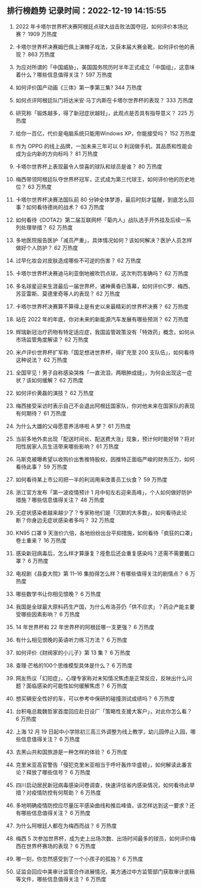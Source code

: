 
## 排行榜趋势 记录时间：2022-12-19 14:15:55
  
  1. 2022 年卡塔尔世界杯决赛阿根廷点球大战击败法国夺冠，如何评价本场比赛？ 1909 万热度
    
  2. 卡塔尔世界杯决赛姆巴佩上演帽子戏法，又获本届大赛金靴，如何评价他的表现？ 863 万热度
    
  3. 为应对所谓的「中国威胁」，美国国务院历时半年正式成立「中国组」，这意味着什么？哪些信息值得关注？ 597 万热度
    
  4. 如何评价国产动画《三体》第一季第三集? 344 万热度
    
  5. 如何点评阿根廷队门将达米安·马丁内斯在卡塔尔世界杯的表现？ 333 万热度
    
  6. 研究称「锻炼越多，得了新冠症状越轻」，此观点是否具有指导意义？ 225 万热度
    
  7. 给你一百亿，代价是电脑系统只能用Windows XP，你能接受吗？ 152 万热度
    
  8. 作为 OPPO 的线上品牌，一加未来三年可以 0 利润做手机，其品质和性能会成为业内新的方向标吗？ 81 万热度
    
  9. 卡塔尔世界杯上表现最令人惊喜的球队和球员是谁？ 80 万热度
    
  10. 梅西带领阿根廷队夺世界杯冠军，正式成为第三代球王，如何评价他的历史地位？ 63 万热度
    
  11. 卡塔尔世界杯决赛法国队前 80 分钟全体梦游，最后时刻才猛醒，到底怎么回事？如何看待德尚的战术？ 63 万热度
    
  12. 如何看待《DOTA2》第二届互联网杯「菊内人」战队选手开外挂及后续一系列处理举措？ 62 万热度
    
  13. 多地医院报告医护「减员严重」，具体情况如何？该如何解决？医护人员怎样做好个人防护？ 62 万热度
    
  14. 过早化妆会对皮肤造成哪些不可逆的伤害？ 62 万热度
    
  15. 卡塔尔世界杯决赛迪马利亚倒地被吹罚点球，这次判罚准确吗？ 62 万热度
    
  16. 多名球星迎来生涯最后一届世界杯，诸神黄昏已落幕，如何评价C罗、梅西、苏亚雷斯、莫德里奇等人的表现？ 62 万热度
    
  17. 卡塔尔世界杯决赛算不算得上是有史以来最精彩的世界杯决赛？ 62 万热度
    
  18. 站在 2022 年的年底，你对未来的新能源汽车发展有哪些预测？ 62 万热度
    
  19. 辉瑞新冠治疗药物有特定适应症，我国监管政策没有「特效药」概念，如何从市场监管角度解读？ 62 万热度
    
  20. 米卢评价世界杯扩军称「国足想进世界杯，得扩充至 200 支队伍」，如何看待这种说法？ 62 万热度
    
  21. 全国罕见！男子自称感染哭株「一直流泪，两眼肿成缝」，为何会出现这一症状？该如何缓解？ 62 万热度
    
  22. 如何评价黄磊的演技？ 62 万热度
    
  23. 梅西接受采访时表示自己不会退出阿根廷国家队，你对他未来在国家队的表现有何期待？ 61 万热度
    
  24. 为什么大雄的父母愿意养活哆啦 A 梦？ 61 万热度
    
  25. 当前多地外卖出现「配送时间长、配送费大涨」现象，预计何时能好转？将对阳性居家人员生活带来哪些影响？ 61 万热度
    
  26. 马斯克被曝希望以收购价出售推特股权，因推特正面临严峻的财务压力，如何看待此事？ 59 万热度
    
  27. 如何看待某上市公司把一半的利润用来改善员工伙食？ 59 万热度
    
  28. 浙江官方发布「第一波疫情预计 1 月中旬左右迎来高峰」，个人如何做好防护措施？哪些信息值得关注？ 48 万热度
    
  29. 无症状感染者越来越少了？专家称他们是「沉默的大多数」，如何看待此论断？你身边无症状感染者多吗？ 32 万热度
    
  30. KN95 口罩 9 天涨价六倍，各地纷纷出台平抑措施，如何看待「疯狂的口罩」卷土重来？ 16 万热度
    
  31. 感染新冠病毒后，怎么样才算康复？痊愈后还会重复感染吗？还需不需要戴口罩？ 6 万热度
    
  32. 电视剧《县委大院》第 11–16 集拍得怎么样？有哪些值得关注的剧情点？ 6 万热度
    
  33. 哪些数学书让你相见恨晚？ 6 万热度
    
  34. 我国是全球最大原料药生产国，为什么布洛芬仍「供不应求」？药企产能主要受哪些因素影响？ 6 万热度
    
  35. 14 年世界杯和 22 年世界杯的阿根廷哪一支更强？ 6 万热度
    
  36. 有什么相见恨晚的英语听力练习方法？ 6 万热度
    
  37. 如何评价《财阀家的小儿子》第 13 集？ 6 万热度
    
  38. 查理·芒格的100个思维模型具体是什么？ 6 万热度
    
  39. 网友热议「幻阳症」，心理专家称对未知情况焦虑是正常反应，反映出什么问题？面临感染的可能性如何缓解焦虑？ 6 万热度
    
  40. 想买辆安全性好的车，可以参考中保研的碰撞测试成绩吗？ 6 万热度
    
  41. 台积电总裁魏哲家首度回应赴日设厂「策略性支援大客户」，对此你怎么看？ 6 万热度
    
  42. 上海 12 月 19 日起中小学除初三高三外调整为线上教学，幼儿园停止入园，哪些信息值得关注？ 6 万热度
    
  43. 去黑山共和国旅游是一种怎样的体验？ 6 万热度
    
  44. 克里米亚高官警告「侵犯克里米亚相当于呼吁轰炸华盛顿」，如何解读此番言论？释放了哪些信号？ 6 万热度
    
  45. 四川启动居民新冠病毒感染问卷调查，快速评估省内感染情况，如何看待此举措？对疫情防控有何帮助？ 6 万热度
    
  46. 多地明确疫情防控应尽量压平感染曲线和推后峰值，该怎样达到这一要求？还有哪些信息值得关注？ 6 万热度
    
  47. 为什么阿根廷人都在为梅西而战？ 6 万热度
    
  48. 梅西 5 次参加世界杯，成为史上出场次数、出场时间最多的球员，如何评价梅西在世界杯赛场的表现？ 6 万热度
    
  49. 哪一刻，你忽然感受到了一个小孩子的孤独？ 6 万热度
    
  50. 证监会回应中美审计监管合作进展情况，美方通过中方监管部门获取审计底稿等文件，哪些信息值得关注？ 6 万热度
    